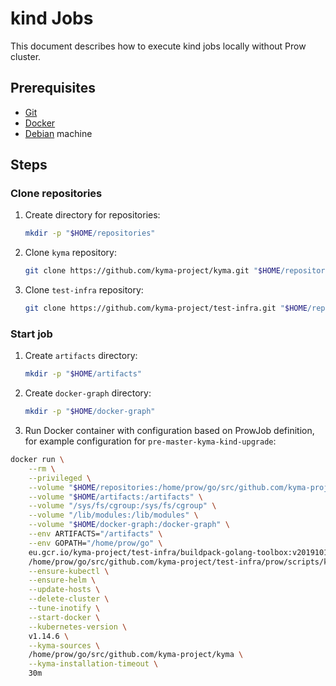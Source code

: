 # kind Jobs

This document describes how to execute kind jobs locally without Prow cluster.

## Prerequisites

- [Git](https://git-scm.com/)
- [Docker](https://www.docker.com/)
- [Debian](https://www.debian.org/) machine

## Steps

### Clone repositories

1. Create directory for repositories:
   
   ```bash
   mkdir -p "$HOME/repositories"
   ```

2. Clone `kyma` repository:

   ```bash
   git clone https://github.com/kyma-project/kyma.git "$HOME/repositories/kyma"
   ```

3. Clone `test-infra` repository:

   ```bash
   git clone https://github.com/kyma-project/test-infra.git "$HOME/repositories/test-infra"
   ```

### Start job

1. Create `artifacts` directory:

   ```bash
   mkdir -p "$HOME/artifacts"
   ```

2. Create `docker-graph` directory:

   ```bash
   mkdir -p "$HOME/docker-graph"
   ```

3. Run Docker container with configuration based on ProwJob definition, for example configuration for `pre-master-kyma-kind-upgrade`:

```bash
docker run \
    --rm \
    --privileged \
    --volume "$HOME/repositories:/home/prow/go/src/github.com/kyma-project" \
    --volume "$HOME/artifacts:/artifacts" \
    --volume "/sys/fs/cgroup:/sys/fs/cgroup" \
    --volume "/lib/modules:/lib/modules" \
    --volume "$HOME/docker-graph:/docker-graph" \
    --env ARTIFACTS="/artifacts" \
    --env GOPATH="/home/prow/go" \
    eu.gcr.io/kyma-project/test-infra/buildpack-golang-toolbox:v20191011-51ed45a \
    /home/prow/go/src/github.com/kyma-project/test-infra/prow/scripts/kind-upgrade-kyma.sh \
    --ensure-kubectl \
    --ensure-helm \
    --update-hosts \
    --delete-cluster \
    --tune-inotify \
    --start-docker \
    --kubernetes-version \
    v1.14.6 \
    --kyma-sources \
    /home/prow/go/src/github.com/kyma-project/kyma \
    --kyma-installation-timeout \
    30m
```